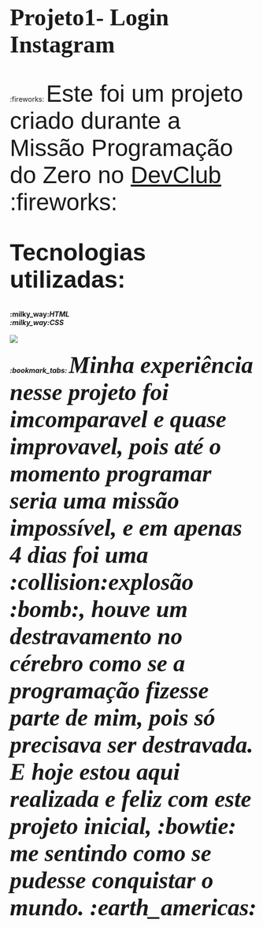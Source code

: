 <body>
<h1>
<p>
  <body>
    <font size="20" face="papyrus" <b> Projeto1- Login Instagram</b>

</font>
</p>
</h1>
</body>
<br>
:fireworks:
<font size="14" face="arial">Este foi um projeto criado durante a Missão Programação do Zero no <a href="Https://rodolfomori.com.br/devclub">DevClub</a> :fireworks:
</font>
<br>
<br>
<font size="14" face="arial">
  <h2>
 <b> Tecnologias utilizadas: <b/>
  </font>
    </h2>
<br>
:milky_way:<i>HTML<i/>
  <br>
:milky_way:<i>CSS<i/>
  <br>

<br>

<img src="https://github.com/pattyuryah/Projeto1-LoginInstagram/blob/master/projetinst.PNG?raw=true"/>
  </body>
<br>
<br>
  :bookmark_tabs: <font size="12" face="times"> Minha experiência nesse projeto foi imcomparavel e quase improvavel, pois até o momento programar seria uma missão impossível, e em apenas 4 dias foi uma :collision:explosão :bomb:, houve um destravamento no cérebro como se a programação fizesse parte de mim, pois só precisava ser destravada. E hoje estou aqui realizada e feliz com este projeto inicial, :bowtie: me sentindo como se pudesse conquistar o mundo. :earth_americas:
